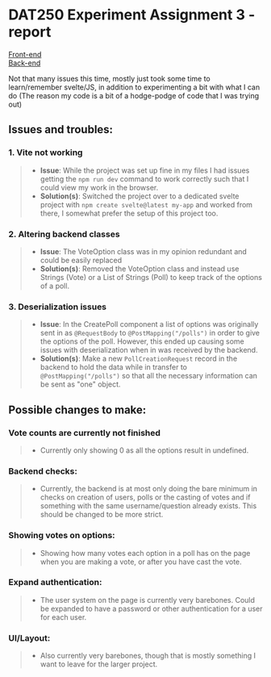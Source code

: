 # DAT250 Experiment Assignment 3 - report

[Front-end](../frontend) <br>
[Back-end](../backend)

Not that many issues this time, mostly just took some time to learn/remember svelte/JS, in addition to experimenting a bit with what I can do (The reason my code is a bit of a hodge-podge of code that I was trying out)

## Issues and troubles:

### 1. Vite not working
>- **Issue**: While the project was set up fine in my files I had issues getting the `npm run dev` command to work correctly such that I could view my work in the browser.
>- **Solution(s)**: Switched the project over to a dedicated svelte project with `npm create svelte@latest my-app` and worked from there, I somewhat prefer the setup of this project too.

### 2. Altering backend classes
>- **Issue**: The VoteOption class was in my opinion redundant and could be easily replaced
>- **Solution(s)**: Removed the VoteOption class and instead use Strings (Vote) or a List of Strings (Poll) to keep track of the options of a poll.


### 3. Deserialization issues
>- **Issue**: In the CreatePoll component a list of options was originally sent in as `@RequestBody` to `@PostMapping("/polls")` in order to give the options of the poll. However, this ended up causing some issues with deserialization when in was received by the backend.
>- **Solution(s)**: Make a new `PollCreationRequest` record in the backend to hold the data while in transfer to `@PostMapping("/polls")` so that all the necessary information can be sent as "one" object.



## Possible changes to make:

### Vote counts are currently not finished
>- Currently only showing 0 as all the options result in undefined.

### Backend checks:
>- Currently, the backend is at most only doing the bare minimum in checks on creation of users, polls or the casting of votes and if something with the same username/question already exists. This should be changed to be more strict.

### Showing votes on options:
>- Showing how many votes each option in a poll has on the page when you are making a vote, or after you have cast the vote.

### Expand authentication:
>- The user system on the page is currently very barebones. Could be expanded to have a password or other authentication for a user for each user.

### UI/Layout:
>- Also currently very barebones, though that is mostly something I want to leave for the larger project.


